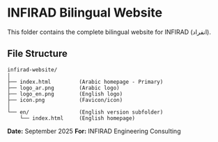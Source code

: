 # INFIRAD Bilingual Website

This folder contains the complete bilingual website for INFIRAD (انفراد).

## File Structure

```
infirad-website/
│
├── index.html         (Arabic homepage - Primary)
├── logo_ar.png        (Arabic logo)
├── logo_en.png        (English logo)
├── icon.png           (Favicon/icon)
│
└── en/                (English version subfolder)
    └── index.html     (English homepage)
```

**Date:** September 2025
**For:** INFIRAD Engineering Consulting

